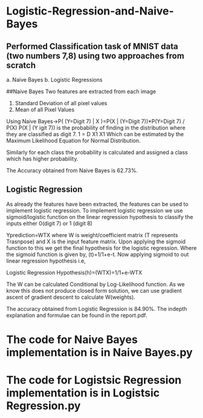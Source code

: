 # Logistic-Regression-and-Naive-Bayes
## Performed Classification task of MNIST data (two numbers 7,8) using two approaches from scratch
  a. Naive Bayes
  b. Logistic Regressions
  
 ##Naive Bayes 
Two features are extracted from each image 
  1. Standard Deviation of all pixel values
  2. Mean of all Pixel Values
  
Using Naive Bayes->P( (Y=Digit 7) | X )=P(X | (Y=Digit 7))*P(Y=Digit 7) / P(X) 
P(X | (Y igit 7)) is the probability of finding in the distribution where they are classified as digit 7. 1 = D X1 X1
Which can be estimated by the Maximum Likelihood Equation for Normal Distribution.

Similarly for each class the probability is calculated and assigned a class which has higher probability. 

The Accuracy obtained from Naive Bayes is 62.73%.

## Logistic Regression

As already the features have been extracted, the features can be used to implement logistic regression. To implement logistic regression we use sigmoid/logistic function on the linear regression hypothesis to classify the inputs either 0(digit 7) or 1 (digit 8)

Yprediction=WTX  where W is weight/coefficient matrix (T represents Trasnpose) and X is the input feature matrix. Upon applying the sigmoid function to this we get the final hypothesis for the logistic regression. Where the sigmoid function is given by,
(t)=1/1+e-t. Now applying sigmoid to out linear regression hypothesis i.e,

Logistic Regression Hypothesis(h)=(WTX)=1/1+e-WTX

The W can be calculated Conditional by Log-Likelihood function. As we know this does not produce closed form solution, we can use gradient ascent of gradient descent to calculate W(weights).

The accuracy obtained from Logistic Regression is 84.90%.
The indepth explanation and formulae can be found in the report.pdf.

# The code for Naive Bayes implementation is in Naive Bayes.py
# The code for Logistsic Regression implementation is in Logistsic Regression.py















